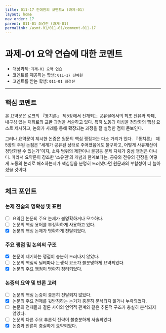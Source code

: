 ```yaml
---
title: 011-17 전예원의 코멘트a (과제-01) 
layout: home
nav_order: 17
parent: 011-01 최경진 (과제-01)
permalink: /asmt-01/011-01/comment-011-17
---
```


# 과제-01 요약 연습에 대한 코멘트

- 대상과제: `과제-01 요약 연습`
- 코멘트를 제공하는 학생: `011-17 전예원` 
- 코멘트를 받는 학생: `011-01 최경진` 

---

## 핵심 코멘트

본 요약문은 로크의 『통치론』 제5장에서 전개되는 공유물에서의 최초 전유와 화폐, 내구성 있는 재화로의 교환 과정을 서술하고 있다. 특히 노동과 이성을 정당화의 핵심 요소로 제시하고, 논의가 사례를 통해 확장되는 과정을 잘 설명한 점이 돋보인다.

그러나 요약문이 제시한 논증은 원문의 핵심 쟁점과는 다소 거리가 있다. 『통치론』 제5장의 주된 논점은 “세계가 공유된 상태로 주어졌음에도 불구하고, 어떻게 사유재산이 정당화될 수 있는가”이지, 소유 범위의 제한이나 불평등 문제 자체가 중심 쟁점은 아니다. 따라서 요약문이 강조한 ‘소유권’의 개념과 한계보다는, 공유와 전유의 긴장을 어떻게 노동의 논리로 해소하는지가 핵심임을 분명히 드러냈다면 원문과의 부합성이 더 높아졌을 것이다.

---

## 체크 포인트

### 논제 진술의 명확성 및 표현  
- [ ] 요약된 논문의 주요 논제가 불명확하거나 모호하다.  
- [ ] 논문의 핵심 용어를 부정확하게 사용하고 있다.  
- [x] 논문의 핵심 논제가 명확하게 전달되었다.  

### 주요 쟁점 및 논의의 구조  
- [x] 논문이 제기하는 쟁점이 충분히 드러나지 않았다.  
- [ ] 논문의 핵심적 딜레마나 논쟁적 요소가 불분명하게 요약되었다.  
- [x] 논문의 주요 쟁점이 명확히 정리되었다.  

### 논증의 요약 및 반론 고려  
- [ ] 논문의 핵심 논증이 충분히 전달되지 않았다.  
- [x] 논문의 주요 전제를 뒷받침하는 논거가 충분히 분석되지 않거나 누락되었다.  
- [ ] 논문의 전제들과 결론 사이의 연역적 관계와 같은 추론적 구조가 충실히 분석되지 않았다.  
- [ ] 논문의 다른 주요 추론적 전략이 불충분하게 서술되었다.
- [x] 논증과 반론이 충실하게 요약되었다. 